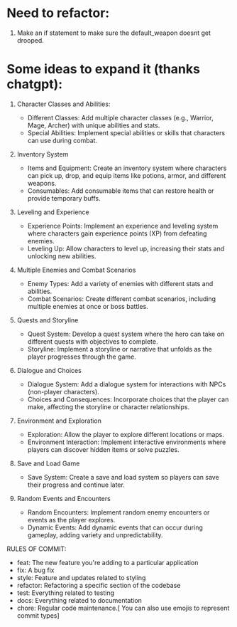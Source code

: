 # Need to refactor:

1) Make an if statement to make sure the default_weapon doesnt get drooped. 

# Some ideas to expand it (thanks chatgpt):

1) Character Classes and Abilities:
    - Different Classes: Add multiple character classes (e.g., Warrior, Mage, Archer) with unique abilities and stats.
    - Special Abilities: Implement special abilities or skills that characters can use during combat.

2) Inventory System
    - Items and Equipment: Create an inventory system where characters can pick up, drop, and equip items like potions, armor, and different weapons.
    - Consumables: Add consumable items that can restore health or provide temporary buffs.

3) Leveling and Experience
    - Experience Points: Implement an experience and leveling system where characters gain experience points (XP) from defeating enemies.
    - Leveling Up: Allow characters to level up, increasing their stats and unlocking new abilities.

4) Multiple Enemies and Combat Scenarios
    - Enemy Types: Add a variety of enemies with different stats and abilities.
    - Combat Scenarios: Create different combat scenarios, including multiple enemies at once or boss battles.

5) Quests and Storyline
    - Quest System: Develop a quest system where the hero can take on different quests with objectives to complete.
    - Storyline: Implement a storyline or narrative that unfolds as the player progresses through the game.

6) Dialogue and Choices
    - Dialogue System: Add a dialogue system for interactions with NPCs (non-player characters).
    - Choices and Consequences: Incorporate choices that the player can make, affecting the storyline or character relationships.

7) Environment and Exploration
    - Exploration: Allow the player to explore different locations or maps.
    - Environment Interaction: Implement interactive environments where players can discover hidden items or solve puzzles.

8) Save and Load Game
    - Save System: Create a save and load system so players can save their progress and continue later.

9) Random Events and Encounters
    - Random Encounters: Implement random enemy encounters or events as the player explores.
    - Dynamic Events: Add dynamic events that can occur during gameplay, adding variety and unpredictability.

RULES OF COMMIT:

-   feat: The new feature you're adding to a particular application
-   fix: A bug fix
-   style: Feature and updates related to styling
-   refactor: Refactoring a specific section of the codebase
-   test: Everything related to testing
-   docs: Everything related to documentation
-   chore: Regular code maintenance.\[ You can also use emojis to represent commit types\]